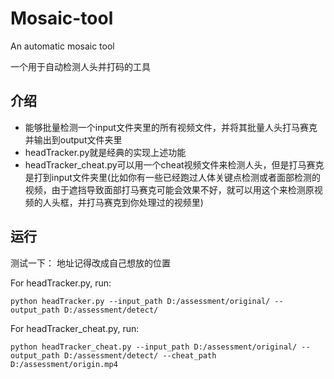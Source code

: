 # Mosaic-tool
An automatic mosaic tool

一个用于自动检测人头并打码的工具



## 介绍
- 能够批量检测一个input文件夹里的所有视频文件，并将其批量人头打马赛克并输出到output文件夹里
- headTracker.py就是经典的实现上述功能
- headTracker_cheat.py可以用一个cheat视频文件来检测人头，但是打马赛克是打到input文件夹里(比如你有一些已经跑过人体关键点检测或者面部检测的视频，由于遮挡导致面部打马赛克可能会效果不好，就可以用这个来检测原视频的人头框，并打马赛克到你处理过的视频里)

  

## 运行
测试一下： 
地址记得改成自己想放的位置

For headTracker.py, run:
```
python headTracker.py --input_path D:/assessment/original/ --output_path D:/assessment/detect/
```
For headTracker_cheat.py, run:
```
python headTracker_cheat.py --input_path D:/assessment/original/ --output_path D:/assessment/detect/ --cheat_path D:/assessment/origin.mp4
```
